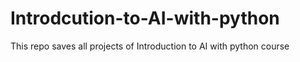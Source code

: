 # Introdcution-to-AI-with-python
This repo saves all projects of Introduction to AI with python course
